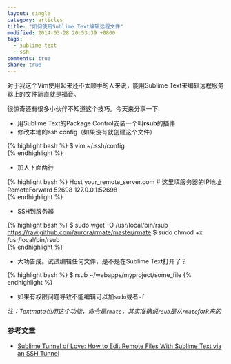 ```yaml
---
layout: single
category: articles
title: "如何使用Sublime Text编辑远程文件"
modified: 2014-03-28 20:53:39 +0800
tags:
  - sublime text
  - ssh
comments: true
share: true
---
```


对于我这个Vim使用起来还不太顺手的人来说，能用Sublime Text来编辑远程服务器上的文件简直就是福音。

很惊奇还有很多小伙伴不知道这个技巧。今天来分享一下:

* 用Sublime Text的Package Control安装一个叫**rsub**的插件
* 修改本地的ssh config（如果没有就创建这个文件）

{% highlight bash %}
$ vim ~/.ssh/config 	
{% endhighlight %}
* 加入下面两行 

{% highlight bash %}
Host your_remote_server.com     # 这里填服务器的IP地址
    RemoteForward 52698 127.0.0.1:52698  
{% endhighlight %}
	
* SSH到服务器

{% highlight bash %}
$ sudo wget -O /usr/local/bin/rsub https://raw.github.com/aurora/rmate/master/rmate
$ sudo chmod +x /usr/local/bin/rsub  
{% endhighlight %}
	
* 大功告成。试试编辑任何文件，是不是在Sublime Text打开了？

{% highlight bash %}
$ rsub ~/webapps/myproject/some_file
{% endhighlight %}

* 如果有权限问题导致不能编辑可以加`sudo`或者`-f`


*注：Textmate也用这个功能，命令是`rmate`，其实准确说`rsub`是从`rmate`fork来的*



### 参考文章

* [Sublime Tunnel of Love: How to Edit Remote Files With Sublime Text via an SSH Tunnel](http://log.liminastudio.com/writing/tutorials/sublime-tunnel-of-love-how-to-edit-remote-files-with-sublime-text-via-an-ssh-tunnel)